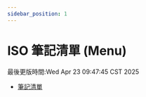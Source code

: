 ```yaml
---
sidebar_position: 1
---
```


# ISO 筆記清單 (Menu)

最後更版時間:Wed Apr 23 09:47:45 CST 2025

* [筆記清單](/docs/docs-map)

